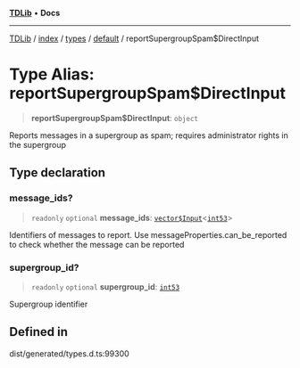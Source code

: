 [**TDLib**](../../../../../../README.md) • **Docs**

***

[TDLib](../../../../../../modules.md) / [index](../../../../../README.md) / [types](../../../README.md) / [default](../README.md) / reportSupergroupSpam$DirectInput

# Type Alias: reportSupergroupSpam$DirectInput

> **reportSupergroupSpam$DirectInput**: `object`

Reports messages in a supergroup as spam; requires administrator rights in the supergroup

## Type declaration

### message\_ids?

> `readonly` `optional` **message\_ids**: [`vector$Input`](vector$Input.md)\<[`int53`](int53.md)\>

Identifiers of messages to report. Use messageProperties.can_be_reported to check whether the message can be reported

### supergroup\_id?

> `readonly` `optional` **supergroup\_id**: [`int53`](int53.md)

Supergroup identifier

## Defined in

dist/generated/types.d.ts:99300
